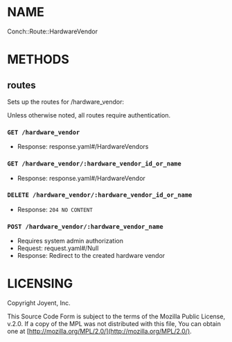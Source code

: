 # NAME

Conch::Route::HardwareVendor

# METHODS

## routes

Sets up the routes for /hardware\_vendor:

Unless otherwise noted, all routes require authentication.

### `GET /hardware_vendor`

- Response: response.yaml#/HardwareVendors

### `GET /hardware_vendor/:hardware_vendor_id_or_name`

- Response: response.yaml#/HardwareVendor

### `DELETE /hardware_vendor/:hardware_vendor_id_or_name`

- Response: `204 NO CONTENT`

### `POST /hardware_vendor/:hardware_vendor_name`

- Requires system admin authorization
- Request: request.yaml#/Null
- Response: Redirect to the created hardware vendor

# LICENSING

Copyright Joyent, Inc.

This Source Code Form is subject to the terms of the Mozilla Public License,
v.2.0. If a copy of the MPL was not distributed with this file, You can obtain
one at [http://mozilla.org/MPL/2.0/](http://mozilla.org/MPL/2.0/).
